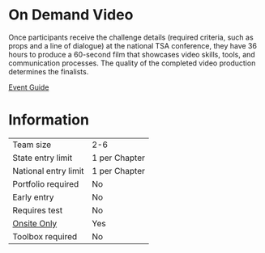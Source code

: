 # On Demand Video

Once participants receive the challenge details (required
criteria, such as props and a line of dialogue) at the national
TSA conference, they have 36 hours to produce a 60-second
film that showcases video skills, tools, and communication
processes. The quality of the completed video production
determines the finalists.

[Event Guide](https://lwsd.sharepoint.com/:b:/r/sites/GR-JHS-TechnologyStudentAssociation-SCA/Shared%20Documents/23-24/Competition/Event%20Guides/HS%20-%20On%20Demand%20Video.pdf)

# Information

|                        |               |
| ---------------------- | ------------- |
| Team size              | 2-6           |
| State entry limit      | 1 per Chapter |
| National entry limit   | 1 per Chapter |
| Portfolio required     | No            |
| Early entry            | No            |
| Requires test          | No            |
| [Onsite Only](/#terms) | Yes           |
| Toolbox required       | No            |
